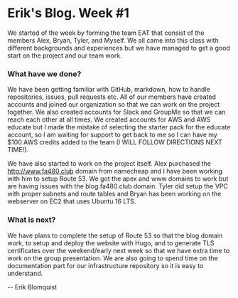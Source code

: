 # Erik's Blog. Week #1
We started of the week by forming the team EAT that consist of the members Alex, Bryan, Tyler, and Myself.  We all came into this class with different backgrounds and experiences but we have managed to get a good start on the project and our team work.

### What have we done?
We have been getting familiar with GitHub, markdown, how to handle repositories, issues, pull requests etc. All of our members have created accounts and joined our organization so that we can work on the project together. We also created accounts for Slack and GroupMe so that we can reach each other at all times. We created accounts for AWS and AWS educate but I made the mistake of selecting the starter pack for the educate account, so I am waiting for support to get back to me so I can have my $100 AWS credits added to the team (I WILL FOLLOW DIRECTIONS NEXT TIME!).

We have also started to work on the project itself. Alex purchased the http://www.fa480.club domain from namecheap and I have been working with him to setup Route 53. We got the apex and www domains to work but are having issues with the blog.fa480.club domain. Tyler did setup the VPC with proper subnets and route tables and Bryan has been working on the webserver on EC2 that uses Ubuntu 16 LTS.



### What is next?
We have plans to complete the setup of Route 53 so that the blog domain work, to setup and deploy the website with Hugo, and to generate TLS certificates over the weekend/early next week so that we have extra time to work on the group presentation. We are also going to spend time on the documentation part for our infrastructure repository so it is easy to understand.

-- Erik Blomquist
